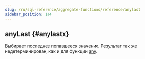 ```yaml
---
slug: /ru/sql-reference/aggregate-functions/reference/anylast
sidebar_position: 104
---
```


## anyLast {#anylastx}

Выбирает последнее попавшееся значение.
Результат так же недетерминирован, как и для функции [any](../../../sql-reference/aggregate-functions/reference/any.md).

